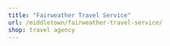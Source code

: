 ```yaml
---
title: "Fairweather Travel Service"
url: /middletown/fairweather-travel-service/
shop: travel agency
---
```

